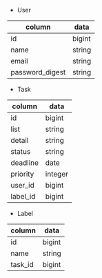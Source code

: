 * User

| column | data |
| ---- | ---- |
| id | bigint |
| name | string |
| email | string |
| password_digest | string |


* Task

| column | data |
| ---- | ---- |
| id | bigint |
| list | string |
| detail | string |
| status | string |
| deadline | date |
| priority | integer |
| user_id | bigint |
| label_id | bigint |


* Label

| column | data |
| ---- | ---- |
| id | bigint |
| name | string |
| task_id | bigint |